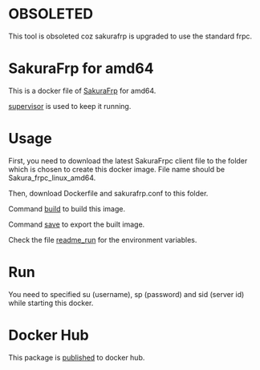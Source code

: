 # OBSOLETED
This tool is obsoleted coz sakurafrp is upgraded to use the standard frpc.

# SakuraFrp for amd64

This is a docker file of [SakuraFrp](https://www.natfrp.com) for amd64.

[supervisor](http://supervisord.org/) is used to keep it running.

# Usage
First, you need to download the latest SakuraFrpc client file to the folder which is chosen to create this docker image. File name should be Sakura_frpc_linux_amd64.

Then, download Dockerfile and sakurafrp.conf to this folder.

Command [build](build) to build this image.

Command [save](save) to export the built image.

Check the file [readme_run](readme_run) for the environment variables.

# Run
You need to specified su (username), sp (password) and sid (server id) while starting this docker.

# Docker Hub
This package is [published](https://hub.docker.com/r/scegg/sakurafrp_amd64) to docker hub.
